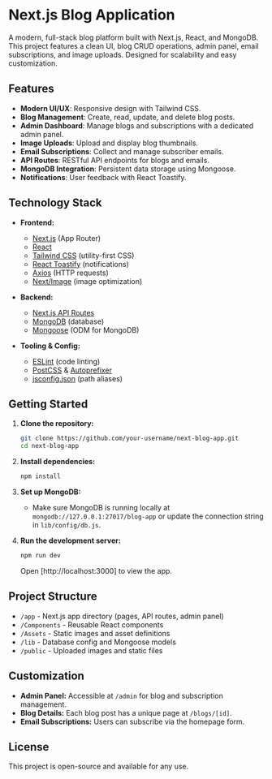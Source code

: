 # Next.js Blog Application

A modern, full-stack blog platform built with Next.js, React, and MongoDB. This project features a clean UI, blog CRUD operations, admin panel, email subscriptions, and image uploads. Designed for scalability and easy customization.

## Features

- **Modern UI/UX**: Responsive design with Tailwind CSS.
- **Blog Management**: Create, read, update, and delete blog posts.
- **Admin Dashboard**: Manage blogs and subscriptions with a dedicated admin panel.
- **Image Uploads**: Upload and display blog thumbnails.
- **Email Subscriptions**: Collect and manage subscriber emails.
- **API Routes**: RESTful API endpoints for blogs and emails.
- **MongoDB Integration**: Persistent data storage using Mongoose.
- **Notifications**: User feedback with React Toastify.

## Technology Stack

- **Frontend:**
  - [Next.js](https://nextjs.org/) (App Router)
  - [React](https://react.dev/)
  - [Tailwind CSS](https://tailwindcss.com/) (utility-first CSS)
  - [React Toastify](https://fkhadra.github.io/react-toastify/) (notifications)
  - [Axios](https://axios-http.com/) (HTTP requests)
  - [Next/Image](https://nextjs.org/docs/pages/api-reference/components/image) (image optimization)

- **Backend:**
  - [Next.js API Routes](https://nextjs.org/docs/pages/building-your-application/routing/api-routes)
  - [MongoDB](https://www.mongodb.com/) (database)
  - [Mongoose](https://mongoosejs.com/) (ODM for MongoDB)

- **Tooling & Config:**
  - [ESLint](https://eslint.org/) (code linting)
  - [PostCSS](https://postcss.org/) & [Autoprefixer](https://github.com/postcss/autoprefixer)
  - [jsconfig.json](https://nextjs.org/docs/pages/building-your-application/configuring/jsconfig) (path aliases)

## Getting Started

1. **Clone the repository:**
   ```bash
   git clone https://github.com/your-username/next-blog-app.git
   cd next-blog-app
   ```

2. **Install dependencies:**
   ```bash
   npm install
   ```

3. **Set up MongoDB:**
   - Make sure MongoDB is running locally at `mongodb://127.0.0.1:27017/blog-app` or update the connection string in `lib/config/db.js`.

4. **Run the development server:**
   ```bash
   npm run dev
   ```
   Open [http://localhost:3000] to view the app.

## Project Structure

- `/app` - Next.js app directory (pages, API routes, admin panel)
- `/Components` - Reusable React components
- `/Assets` - Static images and asset definitions
- `/lib` - Database config and Mongoose models
- `/public` - Uploaded images and static files

## Customization

- **Admin Panel:** Accessible at `/admin` for blog and subscription management.
- **Blog Details:** Each blog post has a unique page at `/blogs/[id]`.
- **Email Subscriptions:** Users can subscribe via the homepage form.

## License

This project is open-source and available for any use.
